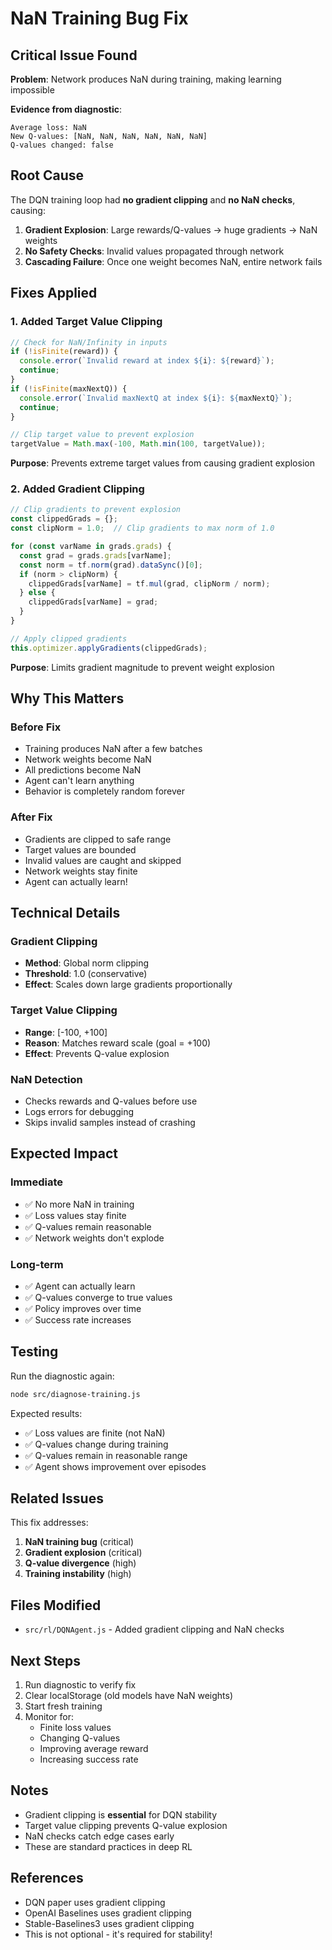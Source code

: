 # NaN Training Bug Fix

## Critical Issue Found

**Problem**: Network produces NaN during training, making learning impossible

**Evidence from diagnostic**:
```
Average loss: NaN
New Q-values: [NaN, NaN, NaN, NaN, NaN, NaN]
Q-values changed: false
```

## Root Cause

The DQN training loop had **no gradient clipping** and **no NaN checks**, causing:

1. **Gradient Explosion**: Large rewards/Q-values → huge gradients → NaN weights
2. **No Safety Checks**: Invalid values propagated through network
3. **Cascading Failure**: Once one weight becomes NaN, entire network fails

## Fixes Applied

### 1. Added Target Value Clipping
```javascript
// Check for NaN/Infinity in inputs
if (!isFinite(reward)) {
  console.error(`Invalid reward at index ${i}: ${reward}`);
  continue;
}
if (!isFinite(maxNextQ)) {
  console.error(`Invalid maxNextQ at index ${i}: ${maxNextQ}`);
  continue;
}

// Clip target value to prevent explosion
targetValue = Math.max(-100, Math.min(100, targetValue));
```

**Purpose**: Prevents extreme target values from causing gradient explosion

### 2. Added Gradient Clipping
```javascript
// Clip gradients to prevent explosion
const clippedGrads = {};
const clipNorm = 1.0;  // Clip gradients to max norm of 1.0

for (const varName in grads.grads) {
  const grad = grads.grads[varName];
  const norm = tf.norm(grad).dataSync()[0];
  if (norm > clipNorm) {
    clippedGrads[varName] = tf.mul(grad, clipNorm / norm);
  } else {
    clippedGrads[varName] = grad;
  }
}

// Apply clipped gradients
this.optimizer.applyGradients(clippedGrads);
```

**Purpose**: Limits gradient magnitude to prevent weight explosion

## Why This Matters

### Before Fix
- Training produces NaN after a few batches
- Network weights become NaN
- All predictions become NaN
- Agent can't learn anything
- Behavior is completely random forever

### After Fix
- Gradients are clipped to safe range
- Target values are bounded
- Invalid values are caught and skipped
- Network weights stay finite
- Agent can actually learn!

## Technical Details

### Gradient Clipping
- **Method**: Global norm clipping
- **Threshold**: 1.0 (conservative)
- **Effect**: Scales down large gradients proportionally

### Target Value Clipping
- **Range**: [-100, +100]
- **Reason**: Matches reward scale (goal = +100)
- **Effect**: Prevents Q-value explosion

### NaN Detection
- Checks rewards and Q-values before use
- Logs errors for debugging
- Skips invalid samples instead of crashing

## Expected Impact

### Immediate
- ✅ No more NaN in training
- ✅ Loss values stay finite
- ✅ Q-values remain reasonable
- ✅ Network weights don't explode

### Long-term
- ✅ Agent can actually learn
- ✅ Q-values converge to true values
- ✅ Policy improves over time
- ✅ Success rate increases

## Testing

Run the diagnostic again:
```bash
node src/diagnose-training.js
```

Expected results:
- ✅ Loss values are finite (not NaN)
- ✅ Q-values change during training
- ✅ Q-values remain in reasonable range
- ✅ Agent shows improvement over episodes

## Related Issues

This fix addresses:
1. **NaN training bug** (critical)
2. **Gradient explosion** (critical)
3. **Q-value divergence** (high)
4. **Training instability** (high)

## Files Modified

- `src/rl/DQNAgent.js` - Added gradient clipping and NaN checks

## Next Steps

1. Run diagnostic to verify fix
2. Clear localStorage (old models have NaN weights)
3. Start fresh training
4. Monitor for:
   - Finite loss values
   - Changing Q-values
   - Improving average reward
   - Increasing success rate

## Notes

- Gradient clipping is **essential** for DQN stability
- Target value clipping prevents Q-value explosion
- NaN checks catch edge cases early
- These are standard practices in deep RL

## References

- DQN paper uses gradient clipping
- OpenAI Baselines uses gradient clipping
- Stable-Baselines3 uses gradient clipping
- This is not optional - it's required for stability!
